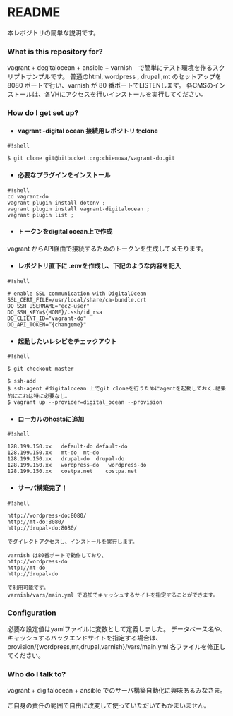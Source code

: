 # README #

本レポジトリの簡単な説明です。

### What is this repository for? ###

vagrant + degitalocean + ansible + varnish　で簡単にテスト環境を作るスクリプトサンプルです。
普通のhtml, wordpress , drupal ,mt のセットアップを8080 ポートで行い、varnish が 80 番ポートでLISTENします。
各CMSのインストールは、各VHにアクセスを行いインストールを実行してください。

### How do I get set up? ###

- #### vagrant -digital ocean 接続用レポジトリをclone

```
#!shell

$ git clone git@bitbucket.org:chienowa/vagrant-do.git
```

- #### 必要なプラグインをインストール

```
#!shell
cd vagrant-do
vagrant plugin install dotenv ;
vagrant plugin install vagrant-digitalocean ;
vagrant plugin list ;

```

- #### トークンをdigital ocean上で作成

vagrant からAPI経由で接続するためのトークンを生成してメモります。


- #### レポジトリ直下に .envを作成し、下記のような内容を記入

```
#!shell

# enable SSL communication with DigitalOcean
SSL_CERT_FILE=/usr/local/share/ca-bundle.crt
DO_SSH_USERNAME="ec2-user"
DO_SSH_KEY=${HOME}/.ssh/id_rsa
DO_CLIENT_ID="vagrant-do"
DO_API_TOKEN=“{changeme}"
```

- ####  起動したいレシピをチェックアウト

```
#!shell

$ git checkout master

$ ssh-add   
$ ssh-agent #digitalocean 上でgit cloneを行うためにagentを起動しておく.結果的にこれは特に必要なし。
$ vagrant up --provider=digital_ocean --provision

```

- #### ローカルのhostsに追加

```
#!shell

128.199.150.xx   default-do	default-do
128.199.150.xx   mt-do	mt-do
128.199.150.xx   drupal-do	drupal-do
128.199.150.xx   wordpress-do	wordpress-do
128.199.150.xx   costpa.net    costpa.net

```

- #### サーバ構築完了！

```
#!shell

http://wordpress-do:8080/
http://mt-do:8080/
http://drupal-do:8080/ 

でダイレクトアクセスし、インストールを実行します。

varnish は80番ポートで動作しており、
http://wordpress-do
http://mt-do
http://drupal-do

で利用可能です。
varnish/vars/main.yml で追加でキャッシュするサイトを指定することができます。

```

### Configuration ###

必要な設定値はyamlファイルに変数として定義しました。
データベース名や、キャッシュするバックエンドサイトを指定する場合は、
provision/{wordpress,mt,drupal,varnish}/vars/main.yml 各ファイルを修正してください。


### Who do I talk to? ###

vagrant + digitalocean + ansible でのサーバ構築自動化に興味あるみなさま。

ご自身の責任の範囲で自由に改変して使っていただいてもかまいません。